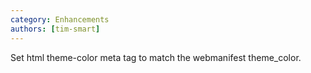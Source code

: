 ```yaml
---
category: Enhancements
authors: [tim-smart]
---
```


Set html theme-color meta tag to match the webmanifest theme_color.
